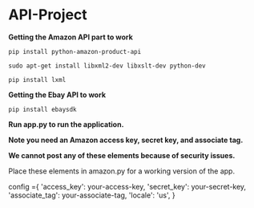 API-Project
===========


**Getting the Amazon API part to work**

`pip install python-amazon-product-api`

`sudo apt-get install libxml2-dev libxslt-dev python-dev`

`pip install lxml`

**Getting the Ebay API to work**

`pip install ebaysdk`

**Run app.py to run the application.**

**Note you need an Amazon access key, secret key, and associate tag.**

**We cannot post any of these elements because of security issues.**

Place these elements in amazon.py for a working version of the app.

config ={
    'access_key': your-access-key,
    'secret_key': your-secret-key,
    'associate_tag': your-associate-tag,
    'locale': 'us',
    }

